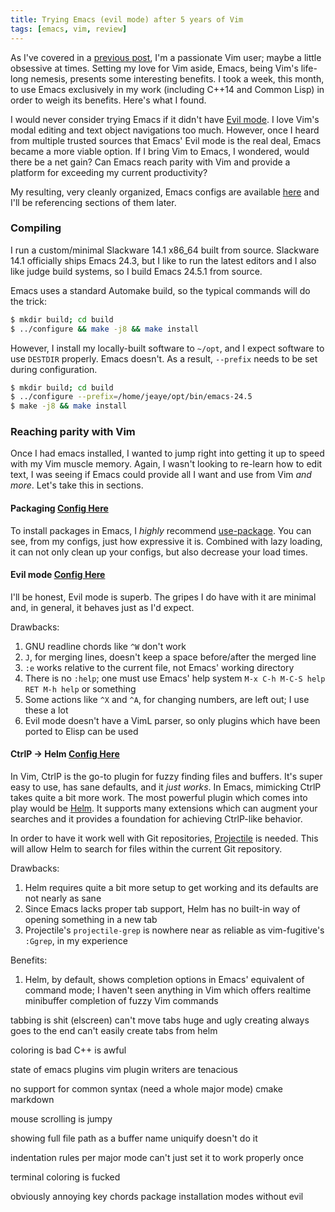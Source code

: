 ```yaml
---
title: Trying Emacs (evil mode) after 5 years of Vim
tags: [emacs, vim, review]
---
```


As I've covered in a [previous post](http://blog.jeaye.com/2015/08/23/vimb/), I'm a passionate Vim user; maybe a little obsessive at times. Setting my love for Vim aside, Emacs, being Vim's life-long nemesis, presents some interesting benefits. I took a week, this month, to use Emacs exclusively in my work (including C++14 and Common Lisp) in order to weigh its benefits. Here's what I found.

I would never consider trying Emacs if it didn't have [Evil mode](http://www.emacswiki.org/emacs/Evil). I love Vim's modal editing and text object navigations too much. However, once I heard from multiple trusted sources that Emacs' Evil mode is the real deal, Emacs became a more viable option. If I bring Vim to Emacs, I wondered, would there be a net gain? Can Emacs reach parity with Vim and provide a platform for exceeding my current productivity?

My resulting, very cleanly organized, Emacs configs are available [here](https://github.com/jeaye/emacs-dotfiles) and I'll be referencing sections of them later.

### Compiling
I run a custom/minimal Slackware 14.1 x86_64 built from source. Slackware 14.1 officially ships Emacs 24.3, but I like to run the latest editors and I also like judge build systems, so I build Emacs 24.5.1 from source.

Emacs uses a standard Automake build, so the typical commands will do the trick:

```bash
$ mkdir build; cd build
$ ../configure && make -j8 && make install
```

However, I install my locally-built software to `~/opt`, and I expect software to use `DESTDIR` properly. Emacs doesn't. As a result, `--prefix` needs to be set during configuration.

```bash
$ mkdir build; cd build
$ ../configure --prefix=/home/jeaye/opt/bin/emacs-24.5
$ make -j8 && make install
```

### Reaching parity with Vim
Once I had emacs installed, I wanted to jump right into getting it up to speed with my Vim muscle memory. Again, I wasn't looking to re-learn how to edit text, I was seeing if Emacs could provide all I want and use from Vim *and more*. Let's take this in sections.

#### Packaging [Config Here](https://github.com/jeaye/emacs-dotfiles/blob/master/config/init-package.el)
To install packages in Emacs, I *highly* recommend [use-package](https://github.com/jwiegley/use-package). You can see, from my configs, just how expressive it is. Combined with lazy loading, it can not only clean up your configs, but also decrease your load times.

#### Evil mode [Config Here](https://github.com/jeaye/emacs-dotfiles/blob/master/config/init-evil.el)
I'll be honest, Evil mode is superb. The gripes I do have with it are minimal and, in general, it behaves just as I'd expect.

Drawbacks:
1. GNU readline chords like `^W` don't work
2. `J`, for merging lines, doesn't keep a space before/after the merged line
3. `:e` works relative to the current file, not Emacs' working directory
4. There is no `:help`; one must use Emacs' help system `M-x C-h M-C-S help RET M-h help` or something
5. Some actions like `^X` and `^A`, for changing numbers, are left out; I use these a lot
6. Evil mode doesn't have a VimL parser, so only plugins which have been ported to Elisp can be used

#### CtrlP -> Helm [Config Here](https://github.com/jeaye/emacs-dotfiles/blob/master/config/init-helm.el)
In Vim, CtrlP is the go-to plugin for fuzzy finding files and buffers. It's super easy to use, has sane defaults, and it _just works_. In Emacs, mimicking CtrlP takes quite a bit more work. The most powerful plugin which comes into play would be [Helm](http://www.emacswiki.org/emacs/Helm). It supports many extensions which can augment your searches and it provides a foundation for achieving CtrlP-like behavior.

In order to have it work well with Git repositories, [Projectile](https://github.com/bbatsov/projectile) is needed. This will allow Helm to search for files within the current Git repository.

Drawbacks:
1. Helm requires quite a bit more setup to get working and its defaults are not nearly as sane
2. Since Emacs lacks proper tab support, Helm has no built-in way of opening something in a new tab
3. Projectile's `projectile-grep` is nowhere near as reliable as vim-fugitive's `:Ggrep`, in my experience

Benefits:
1. Helm, by default, shows completion options in Emacs' equivalent of command mode; I haven't seen anything in Vim which offers realtime minibuffer completion of fuzzy Vim commands

tabbing is shit (elscreen)
  can't move tabs
  huge and ugly
  creating always goes to the end
  can't easily create tabs from helm

coloring is bad
  C++ is awful

state of emacs plugins
  vim plugin writers are tenacious

no support for common syntax (need a whole major mode)
  cmake
  markdown

mouse scrolling is jumpy

showing full file path as a buffer name
  uniquify doesn't do it

indentation rules per major mode
  can't just set it to work properly once

terminal coloring is fucked

obviously annoying key chords
  package installation
  modes without evil
